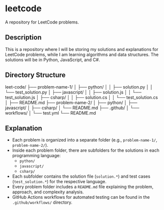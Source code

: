 # leetcode
A repository for LeetCode problems.

## Description
This is a repository where I will be storing my solutions and explanations for LeetCode problems, while I am learning algorithms and data structures. The solutions will be in Python, JavaScript, and C#.

## Directory Structure
leet-code/ 
├── problem-name-1/ 
│   ├── python/ 
│   │   ├── solution.py 
│   │   └── test_solution.py 
│   ├── javascript/ 
│   │   ├── solution.js 
│   │   └── test_solution.js 
│   ├── csharp/ 
│   │   ├── solution.cs 
│   │   └── test_solution.cs 
│   ├── README.md 
├── problem-name-2/ 
│   ├── python/ 
│   ├── javascript/ 
│   ├── csharp/ 
│   └── README.md 
├── .github/ 
│   └── workflows/ 
│   └── test.yml 
└── README.md

## Explanation
- Each problem is organized into a separate folder (e.g., `problem-name-1/`, `problem-name-2/`).
- Inside each problem folder, there are subfolders for the solutions in each programming language:
  - `python/`
  - `javascript/`
  - `csharp/`
- Each subfolder contains the solution file (`solution.*`) and test cases (`test_solution.*`) for the respective language.
- Every problem folder includes a `README.md` file explaining the problem, approach, and complexity analysis.
- GitHub Actions workflows for automated testing can be found in the `.github/workflows/` directory.